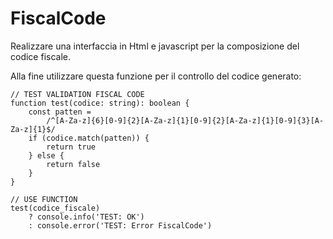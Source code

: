 # FiscalCode

Realizzare una interfaccia in Html e javascript per la composizione del codice fiscale.

Alla fine utilizzare questa funzione per il controllo del codice generato:

    // TEST VALIDATION FISCAL CODE
    function test(codice: string): boolean {
        const patten =
            /^[A-Za-z]{6}[0-9]{2}[A-Za-z]{1}[0-9]{2}[A-Za-z]{1}[0-9]{3}[A-Za-z]{1}$/
        if (codice.match(patten)) {
            return true
        } else {
            return false
        }
    }

    // USE FUNCTION
    test(codice_fiscale)
        ? console.info('TEST: OK')
        : console.error('TEST: Error FiscalCode')